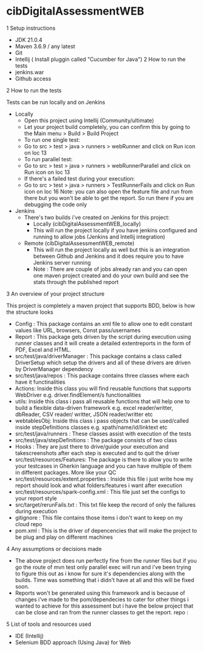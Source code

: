 # cibDigitalAssessmentWEB

1 Setup instructions

  * JDK 21.0.4
  * Maven 3.6.9 / any latest
  * Git
  * Intellij ( Install pluggin called "Cucumber for Java") 2 How to run the tests
  * jenkins.war
  * Github access

2 How to run the tests

  Tests can be run locally and on Jenkins
  * Locally
    * Open this project using Intellij (Community/ultimate)
    * Let your project build completely, you can confirm this by going to the Main menu > Build > Build Project
    * To run one single test:
    * Go to src > test > java > runners > webRunner and click on Run icon on loc 13
    * To run parallel test:
    * Go to src > test > java > runners > webRunnerParallel and click on Run icon on loc 13
    * If there's a failed test during your execution:
    * Go to src > test > java > runners > TestRunnerFails and click on Run icon on loc 16 Note: you can also open the feature file and run from there but you won't be able to get the report. So run there if you are debugging the code only
  * Jenkins
    * There's two builds i've created on Jenkins for this project:
      * Locally (cibDigitalAssessmentWEB_locally)
      * This will run the project locally if you have jenkins configured and running to allow jobs (Jenkins and Intellij integration)
    * Remote (cibDigitalAssessmentWEB_remote)
      *  This will run the project locally as well but this is an integration between Github and Jenkins and it does require you to have Jenkins server running
      * Note : There are couple of jobs already ran and you can open one maven project created and do your own build and see the stats through the published report    

3 An overview of your project structure

  This project is completely a maven project that supports BDD, below is how the structure looks
  
  * Config : This package contains an xml file to allow one to edit constant values like URL, browsers, Const pass/usernames
  * Report : This package gets driven by the script during execution using runner classes and it will create a detailed extentreports in the form of PDF, Excel and HTML.
  * src/test/java/driverManager : This package contains a class called DriverSetup which setup the drivers and all of these drivers are driven by DriverManager dependency
  * src/test/java/repos : This package contains three classes where each have it functinalities
  * Actions: Inside this class you will find reusable functions that supports WebDriver e.g. driver.findElement/s functionalities
  * utils: Inside this class i pass all reusable functions that will help one to build a flexible data-driven framework e.g. excel reader/writter, dbReader, CSV reader/ writter, JSON reader/writter etc
  * webtablesObj: Inside this class i pass objects that can be used/called inside stepDefinitions classes e.g. xpath/name/id/linktext etc
  * src/test/java/runners : These classes assist with execution of the tests
  * src/test/java/stepDefinitions : The package consists of two class
  * Hooks : They are just there to drive/guide your execution and takescreenshots after each step is executed and to quit the driver
  * src/test/resources/Features: The package is there to allow you to write your testcases in Gherkin language and you can have multiple of them in different packages. More like your QC
  * src/test/resources/extent.properties : Inside this file i just write how my report should look and what folders/features i want after execution
  * src/test/resources/spark-config.xml : This file just set the configs to your report style
  * src/target/rerunFails.txt : This txt file keep the record of only the failures during execution
  * gitignore : This file contains those items i don't want to keep on my cloud repo
  * pom.xml : This is the driver of depencencies that will make the project to be plug and play on different machines

4 Any assumptions or decisions made

   * The above project does run perfectly fine from the runner files but if you go the route of mvn test only parallel exec will run and i've been trying to figure this out as i know for sure it's dependencies along with the builds. Time was something that i didn't have at all and this will be fixed soon.
   * Reports won't be generated using this framework and is because of changes i've made to the pom/dependecies to cater for other things i wanted to achieve for this assessment but i have the below project that can be close and ran from the runner classes to get the report.
     repo : 

5 List of tools and resources used 

  * IDE (Intellij)
  * Selenium BDD approach (Using Java) for Web

